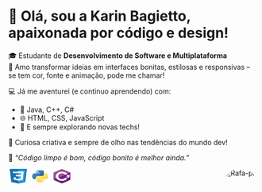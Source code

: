 # 👋 Olá, sou a Karin Bagietto, apaixonada por código e design!

🎓 Estudante de **Desenvolvimento de Software e Multiplataforma**  
🎨 Amo transformar ideias em interfaces bonitas, estilosas e responsivas – se tem cor, fonte e animação, pode me chamar!

💻 Já me aventurei (e continuo aprendendo) com:
- 🧠 Java, C++, C#
- 🌐 HTML, CSS, JavaScript
- 🧩 E sempre explorando novas techs!

🚀 Curiosa criativa e sempre de olho nas tendências do mundo dev!

📍 _“Código limpo é bom, código bonito é melhor ainda.”_

 <img align="center" alt="Rafa-CSS" height="30" width="40" src="https://raw.githubusercontent.com/devicons/devicon/master/icons/css3/css3-original.svg">
  <img align="center" alt="Rafa-Python" height="30" width="40" src="https://raw.githubusercontent.com/devicons/devicon/master/icons/python/python-original.svg">
  <img align="center" alt="Rafa-Csharp" height="30" width="40" src="https://raw.githubusercontent.com/devicons/devicon/master/icons/csharp/csharp-original.svg">
  <img align="right" alt="Rafa-pic" height="150" style="border-radius:50px;" src="https://media.discordapp.net/attachments/639956127056134178/890373478988013628/Publicacoes_Instagram_1_1.png?width=676&height=676">
</div>

  ##
